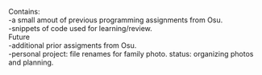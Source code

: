 
Contains: </br>
  -a small amout of previous programming assignments from Osu.</br>
  -snippets of code used for learning/review.</br>
Future</br>
  -additional prior assigments from Osu.</br>
  -personal project: file renames for family photo. status: organizing photos and planning.</br> 
